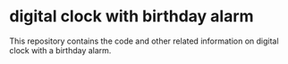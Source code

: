 # digital clock with birthday alarm
This repository contains the code and other related information on digital clock with a birthday alarm.
